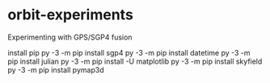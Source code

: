 # orbit-experimentsExperimenting with GPS/SGP4 fusioninstall pippy -3 -m pip install sgp4py -3 -m pip install datetimepy -3 -m pip install julianpy -3 -m pip install -U matplotlibpy -3 -m pip install skyfieldpy -3 -m pip install pymap3d